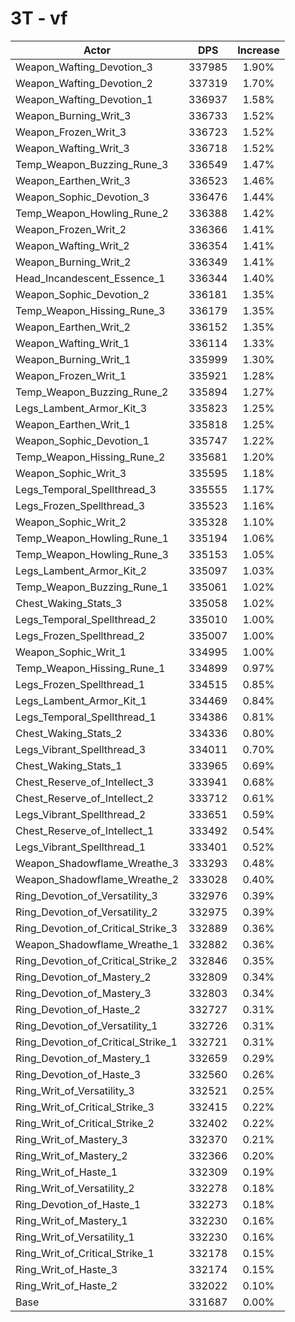 # 3T - vf
| Actor | DPS | Increase |
|---|:---:|:---:|
|Weapon_Wafting_Devotion_3|337985|1.90%|
|Weapon_Wafting_Devotion_2|337319|1.70%|
|Weapon_Wafting_Devotion_1|336937|1.58%|
|Weapon_Burning_Writ_3|336733|1.52%|
|Weapon_Frozen_Writ_3|336723|1.52%|
|Weapon_Wafting_Writ_3|336718|1.52%|
|Temp_Weapon_Buzzing_Rune_3|336549|1.47%|
|Weapon_Earthen_Writ_3|336523|1.46%|
|Weapon_Sophic_Devotion_3|336476|1.44%|
|Temp_Weapon_Howling_Rune_2|336388|1.42%|
|Weapon_Frozen_Writ_2|336366|1.41%|
|Weapon_Wafting_Writ_2|336354|1.41%|
|Weapon_Burning_Writ_2|336349|1.41%|
|Head_Incandescent_Essence_1|336344|1.40%|
|Weapon_Sophic_Devotion_2|336181|1.35%|
|Temp_Weapon_Hissing_Rune_3|336179|1.35%|
|Weapon_Earthen_Writ_2|336152|1.35%|
|Weapon_Wafting_Writ_1|336114|1.33%|
|Weapon_Burning_Writ_1|335999|1.30%|
|Weapon_Frozen_Writ_1|335921|1.28%|
|Temp_Weapon_Buzzing_Rune_2|335894|1.27%|
|Legs_Lambent_Armor_Kit_3|335823|1.25%|
|Weapon_Earthen_Writ_1|335818|1.25%|
|Weapon_Sophic_Devotion_1|335747|1.22%|
|Temp_Weapon_Hissing_Rune_2|335681|1.20%|
|Weapon_Sophic_Writ_3|335595|1.18%|
|Legs_Temporal_Spellthread_3|335555|1.17%|
|Legs_Frozen_Spellthread_3|335523|1.16%|
|Weapon_Sophic_Writ_2|335328|1.10%|
|Temp_Weapon_Howling_Rune_1|335194|1.06%|
|Temp_Weapon_Howling_Rune_3|335153|1.05%|
|Legs_Lambent_Armor_Kit_2|335097|1.03%|
|Temp_Weapon_Buzzing_Rune_1|335061|1.02%|
|Chest_Waking_Stats_3|335058|1.02%|
|Legs_Temporal_Spellthread_2|335010|1.00%|
|Legs_Frozen_Spellthread_2|335007|1.00%|
|Weapon_Sophic_Writ_1|334995|1.00%|
|Temp_Weapon_Hissing_Rune_1|334899|0.97%|
|Legs_Frozen_Spellthread_1|334515|0.85%|
|Legs_Lambent_Armor_Kit_1|334469|0.84%|
|Legs_Temporal_Spellthread_1|334386|0.81%|
|Chest_Waking_Stats_2|334336|0.80%|
|Legs_Vibrant_Spellthread_3|334011|0.70%|
|Chest_Waking_Stats_1|333965|0.69%|
|Chest_Reserve_of_Intellect_3|333941|0.68%|
|Chest_Reserve_of_Intellect_2|333712|0.61%|
|Legs_Vibrant_Spellthread_2|333651|0.59%|
|Chest_Reserve_of_Intellect_1|333492|0.54%|
|Legs_Vibrant_Spellthread_1|333401|0.52%|
|Weapon_Shadowflame_Wreathe_3|333293|0.48%|
|Weapon_Shadowflame_Wreathe_2|333028|0.40%|
|Ring_Devotion_of_Versatility_3|332976|0.39%|
|Ring_Devotion_of_Versatility_2|332975|0.39%|
|Ring_Devotion_of_Critical_Strike_3|332889|0.36%|
|Weapon_Shadowflame_Wreathe_1|332882|0.36%|
|Ring_Devotion_of_Critical_Strike_2|332846|0.35%|
|Ring_Devotion_of_Mastery_2|332809|0.34%|
|Ring_Devotion_of_Mastery_3|332803|0.34%|
|Ring_Devotion_of_Haste_2|332727|0.31%|
|Ring_Devotion_of_Versatility_1|332726|0.31%|
|Ring_Devotion_of_Critical_Strike_1|332721|0.31%|
|Ring_Devotion_of_Mastery_1|332659|0.29%|
|Ring_Devotion_of_Haste_3|332560|0.26%|
|Ring_Writ_of_Versatility_3|332521|0.25%|
|Ring_Writ_of_Critical_Strike_3|332415|0.22%|
|Ring_Writ_of_Critical_Strike_2|332402|0.22%|
|Ring_Writ_of_Mastery_3|332370|0.21%|
|Ring_Writ_of_Mastery_2|332366|0.20%|
|Ring_Writ_of_Haste_1|332309|0.19%|
|Ring_Writ_of_Versatility_2|332278|0.18%|
|Ring_Devotion_of_Haste_1|332273|0.18%|
|Ring_Writ_of_Mastery_1|332230|0.16%|
|Ring_Writ_of_Versatility_1|332230|0.16%|
|Ring_Writ_of_Critical_Strike_1|332178|0.15%|
|Ring_Writ_of_Haste_3|332174|0.15%|
|Ring_Writ_of_Haste_2|332022|0.10%|
|Base|331687|0.00%|
